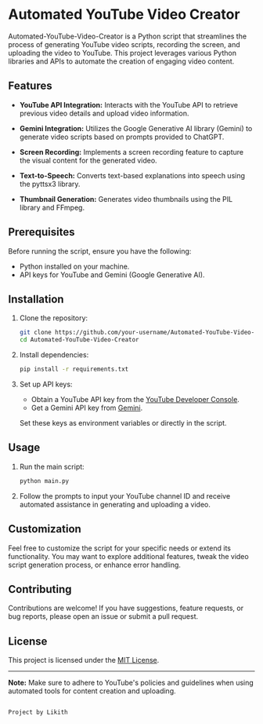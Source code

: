 # Automated YouTube Video Creator

Automated-YouTube-Video-Creator is a Python script that streamlines the process of generating YouTube video scripts, recording the screen, and uploading the video to YouTube. This project leverages various Python libraries and APIs to automate the creation of engaging video content.

## Features

- **YouTube API Integration:** Interacts with the YouTube API to retrieve previous video details and upload video information.
  
- **Gemini Integration:** Utilizes the Google Generative AI library (Gemini) to generate video scripts based on prompts provided to ChatGPT.

- **Screen Recording:** Implements a screen recording feature to capture the visual content for the generated video.

- **Text-to-Speech:** Converts text-based explanations into speech using the pyttsx3 library.

- **Thumbnail Generation:** Generates video thumbnails using the PIL library and FFmpeg.

## Prerequisites

Before running the script, ensure you have the following:

- Python installed on your machine.
- API keys for YouTube and Gemini (Google Generative AI).

## Installation

1. Clone the repository:

    ```bash
    git clone https://github.com/your-username/Automated-YouTube-Video-Creator.git
    cd Automated-YouTube-Video-Creator
    ```

2. Install dependencies:

    ```bash
    pip install -r requirements.txt
    ```

3. Set up API keys:

    - Obtain a YouTube API key from the [YouTube Developer Console](https://console.developers.google.com/).
    - Get a Gemini API key from [Gemini](https://gemini.google.com/).

    Set these keys as environment variables or directly in the script.

## Usage

1. Run the main script:

    ```bash
    python main.py
    ```

2. Follow the prompts to input your YouTube channel ID and receive automated assistance in generating and uploading a video.

## Customization

Feel free to customize the script for your specific needs or extend its functionality. You may want to explore additional features, tweak the video script generation process, or enhance error handling.

## Contributing

Contributions are welcome! If you have suggestions, feature requests, or bug reports, please open an issue or submit a pull request.

## License

This project is licensed under the [MIT License](LICENSE).

---

**Note:** Make sure to adhere to YouTube's policies and guidelines when using automated tools for content creation and uploading.

                                                                                                                                                                            Project by Likith

